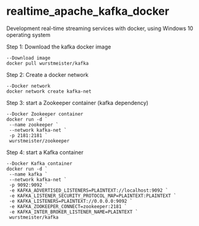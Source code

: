 # realtime_apache_kafka_docker
 Development real-time streaming services with docker, using Windows 10 operating system

Step 1: Download the kafka docker image

    --Download image
    docker pull wurstmeister/kafka

Step 2: Create a docker network

    --Docker network
    docker network create kafka-net

Step 3: start a Zookeeper container (kafka dependency)

    --Docker Zookeeper container
    docker run -d `
     --name zookeeper `
     --network kafka-net `
     -p 2181:2181 `
     wurstmeister/zookeeper

Step 4: start a Kafka container

    --Docker Kafka container
    docker run -d `
     --name kafka `
     --network kafka-net `
     -p 9092:9092 `
     -e KAFKA_ADVERTISED_LISTENERS=PLAINTEXT://localhost:9092 `
     -e KAFKA_LISTENER_SECURITY_PROTOCOL_MAP=PLAINTEXT:PLAINTEXT `
     -e KAFKA_LISTENERS=PLAINTEXT://0.0.0.0:9092 `
     -e KAFKA_ZOOKEEPER_CONNECT=zookeeper:2181 `
     -e KAFKA_INTER_BROKER_LISTENER_NAME=PLAINTEXT `
     wurstmeister/kafka

     
